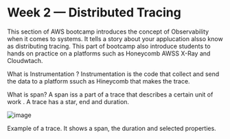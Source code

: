 # Week 2 — Distributed Tracing

This section of AWS bootcamp introduces the concept of Observability when it comes to systems. It tells a story about your applucation alsso know as distributing tracing. This part of bootcamp also introduce students to hands on practice on a platforms such as Honeycomb AWSS X-Ray and Cloudwtach.

What is Instrumentation ?
Instrumentation is the code that collect and send the data to a platform ssuch as Hineycomb that makes the trace.

What is span?
A span iss a part of a trace that describes a certain unit of work . A trace has a star, end and duration.

![image](https://user-images.githubusercontent.com/124897604/224895668-ad093500-1eb2-4fb7-9fee-f7322b070373.png)


Example of a trace. It shows a span, the duration and selected properties.



